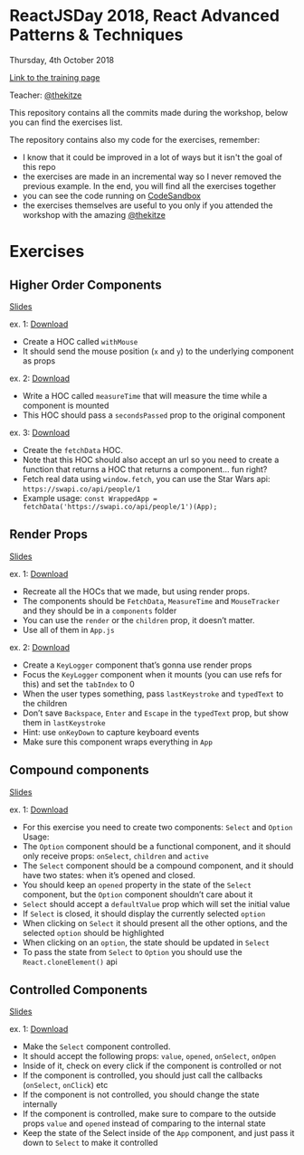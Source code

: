 # ReactJSDay 2018, React Advanced Patterns & Techniques
Thursday, 4th October 2018

[Link to the training page](https://2018.reactjsday.it/training.html)

Teacher: [@thekitze](https://twitter.com/thekitze)


This repository contains all the commits made during the workshop, below you can find the exercises list.

The repository contains also my code for the exercises, remember:
- I know that it could be improved in a lot of ways but it isn't the goal of this repo
- the exercises are made in an incremental way so I never removed the previous example. In the end, you will find all the exercises together
- you can see the code running on [CodeSandbox](https://codesandbox.io/s/n4ww24z8lm)
- the exercises themselves are useful to you only if you attended the workshop with the amazing [@thekitze](https://twitter.com/thekitze)


# Exercises

## Higher Order Components
[Slides](https://slides.reactacademy.io/presentation/higher-order-components/)

ex. 1: [Download](https://github.com/NoriSte/reactjsday-2018-workshop/releases/tag/higher-order-components-ex1)
- Create a HOC called `withMouse`
- It should send the mouse position (`x` and `y`) to the underlying component as props



ex. 2: [Download](https://github.com/NoriSte/reactjsday-2018-workshop/releases/tag/higher-order-components-ex2)
- Write a HOC called `measureTime` that will measure the time while a component is mounted
- This HOC should pass a `secondsPassed` prop to the original component



ex. 3: [Download](https://github.com/NoriSte/reactjsday-2018-workshop/releases/tag/higher-order-components-ex3)
- Create the `fetchData` HOC.
- Note that this HOC should also accept an url so you need to create a function that returns a HOC that returns a component… fun right?
- Fetch real data using `window.fetch`, you can use the Star Wars api: `https://swapi.co/api/people/1`
- Example usage: `const WrappedApp = fetchData('https://swapi.co/api/people/1')(App);`



## Render Props
[Slides](https://slides.reactacademy.io/presentation/render-props/)

ex. 1: [Download](https://github.com/NoriSte/reactjsday-2018-workshop/releases/tag/render-props-ex1)
- Recreate all the HOCs that we made, but using render props.
- The components should be `FetchData`, `MeasureTime` and `MouseTracker` and they should be in a `components` folder
- You can use the `render` or the `children` prop, it doesn’t matter.
- Use all of them in `App.js`


ex. 2: [Download](https://github.com/NoriSte/reactjsday-2018-workshop/releases/tag/render-props-ex2)
- Create a `KeyLogger` component that’s gonna use render props
- Focus the `KeyLogger` component when it mounts (you can use refs for this) and set the `tabIndex` to 0
- When the user types something, pass `lastKeystroke` and `typedText` to the children
- Don’t save `Backspace`, `Enter` and `Escape` in the `typedText` prop, but show them in `lastKeystroke`
- Hint: use `onKeyDown` to capture keyboard events
- Make sure this component wraps everything in `App`



## Compound components
[Slides](https://slides.reactacademy.io/presentation/compound-components/)

ex. 1: [Download](https://github.com/NoriSte/reactjsday-2018-workshop/releases/tag/compound-components-ex1)
- For this exercise you need to create two components: `Select` and `Option`
Usage:
- The `Option` component should be a functional component, and it should only receive props: `onSelect`, `children` and `active`
- The `Select` component should be a compound component, and it should have two states: when it’s opened and closed.
- You should keep an `opened` property in the state of the `Select` component, but the `Option` component shouldn’t care about it
- `Select` should accept a `defaultValue` prop which will set the initial value
- If `Select` is closed, it should display the currently selected `option`
- When clicking on `Select` it should present all the other options, and the selected `option` should be highlighted
- When clicking on an `option`, the state should be updated in `Select`
- To pass the state from `Select` to `Option` you should use the `React.cloneElement()` api



## Controlled Components
[Slides](https://slides.reactacademy.io/presentation/controlled-components/)

ex. 1: [Download](https://github.com/NoriSte/reactjsday-2018-workshop/releases/tag/controlled-components-ex1)
- Make the `Select` component controlled.
- It should accept the following props: `value`, `opened`, `onSelect`, `onOpen`
- Inside of it, check on every click if the component is controlled or not
- If the component is controlled, you should just call the callbacks (`onSelect`, `onClick`) etc
- If the component is not controlled, you should change the state internally
- If the component is controlled, make sure to compare to the outside props `value` and `opened` instead of comparing to the internal state
- Keep the state of the Select inside of the `App` component, and just pass it down to `Select` to make it controlled
